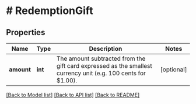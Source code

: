 # # RedemptionGift

## Properties

Name | Type | Description | Notes
------------ | ------------- | ------------- | -------------
**amount** | **int** | The amount subtracted from the gift card expressed as the smallest currency unit (e.g. 100 cents for $1.00). | [optional]

[[Back to Model list]](../../README.md#models) [[Back to API list]](../../README.md#endpoints) [[Back to README]](../../README.md)
